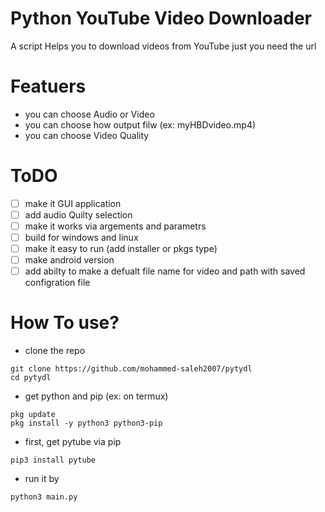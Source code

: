 # Python YouTube Video Downloader

A script Helps you to download videos from YouTube just you need the url

# Featuers
 - you can choose Audio or Video
 - you can choose how output filw (ex: myHBDvideo.mp4)
 - you can choose Video Quality

# ToDO
* [ ] make it GUI application
* [ ] add audio Quilty selection
* [ ] make it works via argements and parametrs
* [ ] build for windows and linux
* [ ] make it easy to run (add installer or pkgs type)
* [ ] make android version
* [ ] add abilty to make a defualt file name for video and path with saved configration file

# How To use?
- clone the repo
```
git clone https://github.com/mohammed-saleh2007/pytydl
cd pytydl
```
- get python and pip (ex: on termux)
```
pkg update
pkg install -y python3 python3-pip
```
- first, get pytube via pip
```
pip3 install pytube
```

- run it by
```
python3 main.py
```


